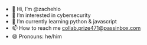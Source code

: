 - 👋 Hi, I’m @zachehlo
- 👀 I’m interested in cybersecurity
- 🌱 I’m currently learning python & javascript
- 📫 How to reach me collab.prize471@passinbox.com
- 😄 Pronouns: he/him
